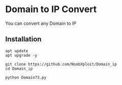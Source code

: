 # Domain to IP Convert
You can convert any Domain to IP

## Installation

````
apt update
apt upgrade -y
````
````
git clone https://github.com/NoobXploit/Domain_ip
cd Domain_ip
````
````
python Domain73.py
````
